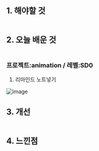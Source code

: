 ## 1. 해야할 것
```

```

## 2. 오늘 배운 것
```

```
### 프로젝트:animation / 레벨:SD0

1. 리마인드 노트넣기

![image](https://github.com/JM94Ent/TIL-WIL/assets/143363550/d8a0c713-e5ea-4f51-847e-805674fe4df9)


## 3. 개선
```

```

## 4. 느낀점
```

```
